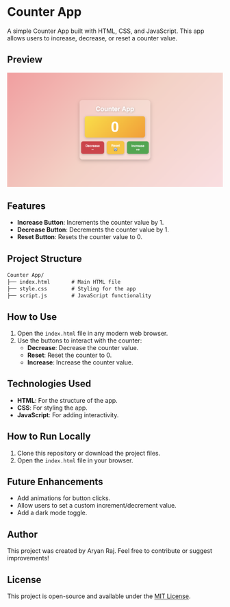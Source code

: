 # Counter App

A simple Counter App built with HTML, CSS, and JavaScript. This app allows users to increase, decrease, or reset a counter value.

## Preview

![Counter App Screenshot](assets/Screenshot.png)

## Features

- **Increase Button**: Increments the counter value by 1.
- **Decrease Button**: Decrements the counter value by 1.
- **Reset Button**: Resets the counter value to 0.

## Project Structure

```
Counter App/
├── index.html       # Main HTML file
├── style.css        # Styling for the app
├── script.js        # JavaScript functionality
```

## How to Use

1. Open the `index.html` file in any modern web browser.
2. Use the buttons to interact with the counter:
   - **Decrease**: Decrease the counter value.
   - **Reset**: Reset the counter to 0.
   - **Increase**: Increase the counter value.



## Technologies Used

- **HTML**: For the structure of the app.
- **CSS**: For styling the app.
- **JavaScript**: For adding interactivity.

## How to Run Locally

1. Clone this repository or download the project files.
2. Open the `index.html` file in your browser.

## Future Enhancements

- Add animations for button clicks.
- Allow users to set a custom increment/decrement value.
- Add a dark mode toggle.

## Author
This project was created by Aryan Raj. Feel free to contribute or suggest improvements!

## License

This project is open-source and available under the [MIT License](LICENSE).